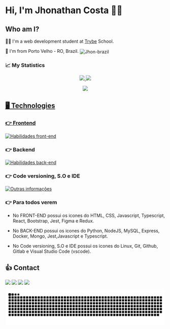 # Hi, I'm Jhonathan Costa 🧔🏻

 ## Who am I? 

👨‍💻 I'm a web development student at [Trybe](https://www.betrybe.com/) School.
 </br>
 <div style="display: inline_block"><p>📍 I'm from Porto Velho - RO, Brazil.
  <img align="center" alt="Jhon-brazil" src="https://img.icons8.com/color/50/000000/brazil-circular.png">
 </div>
 
### 📈 My Statistics

<div align="center">
  <a href="https://github.com/jhonathancs">
  <img height="160em" src="https://github-readme-stats.vercel.app/api?username=Jhonathancs&show_icons=true&theme=dracula&include_all_commits=true&count_private=true"/>
  <img height="160em" src="https://github-readme-stats.vercel.app/api/top-langs/?username=jhonathancs&layout=compact&langs_count=16&theme=dracula"/>

![](https://visitor-badge.glitch.me/badge?page_id=jhonathancs)

</div>
 
 
## 🖥️ Technologies
 
### 👉 Frontend
[![Habilidades front-end](https://skillicons.dev/icons?i=html,css,js,ts,react,bootstrap,jest,figma,redux,
)](https://skillicons.dev)
 
 
### 👉 Backend
[![Habilidades back-end](https://skillicons.dev/icons?i=python,nodejs,mysql,express,docker,mongo,jest,js,ts
)](https://skillicons.dev)
 
 
### 👉 Code versioning, S.O e IDE
[![Outras informações](https://skillicons.dev/icons?i=linux,git,github,gitlab,vscode
)](https://skillicons.dev)
 
 
### 👉 Para todos verem
- No FRONT-END possui os icones do HTML, CSS, Javascript, Typescript, React, Bootstrap, Jest, Figma e Redux.

- No BACK-END possui os icones do Python, NodeJS, MySQL, Express, Docker, Mongo, Jest,Javascript e Typescript.

- No Code versioning, S.O e IDE possui os icones do Linux, Git, Github, Gitlab e Visual Studio Code (vscode).
 
 ## 👍 Contact
<div>
 <a target="_blank" href="https://www.linkedin.com/in/jhonathan-cs/"><img src="https://img.shields.io/badge/-LinkedIn-%230077B5?style=for-the-badge&logo=linkedin&logoColor=white"></a>
 <a target="_blank" href="mailto: jhonathan_jcs@hotmail.com"><img src="https://img.shields.io/badge/-Gmail-%23333?style=for-the-badge&logo=gmail&logoColor=white"></a>
 <a target="_blank" href="https://www.instagram.com/jhonathan_jcs/"><img src="https://img.shields.io/badge/-Instagram-%23E4405F?style=for-the-badge&logo=instagram&logoColor=white"></a>
 <a target="_blank" href="https://wa.me/5569999339737"><img src="https://img.shields.io/badge/WhatsApp-25D366?style=for-the-badge&logo=whatsapp&logoColor=white"></a>
</div>
 
   ![Snake animation](https://github.com/jhonathancs/jhonathancs/blob/output/github-contribution-grid-snake.svg)
